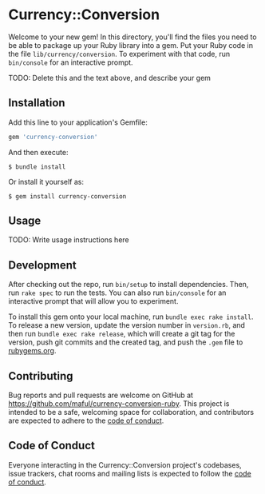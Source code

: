 # Currency::Conversion

Welcome to your new gem! In this directory, you'll find the files you need to be able to package up your Ruby library into a gem. Put your Ruby code in the file `lib/currency/conversion`. To experiment with that code, run `bin/console` for an interactive prompt.

TODO: Delete this and the text above, and describe your gem

## Installation

Add this line to your application's Gemfile:

```ruby
gem 'currency-conversion'
```

And then execute:

    $ bundle install

Or install it yourself as:

    $ gem install currency-conversion

## Usage

TODO: Write usage instructions here

## Development

After checking out the repo, run `bin/setup` to install dependencies. Then, run `rake spec` to run the tests. You can also run `bin/console` for an interactive prompt that will allow you to experiment.

To install this gem onto your local machine, run `bundle exec rake install`. To release a new version, update the version number in `version.rb`, and then run `bundle exec rake release`, which will create a git tag for the version, push git commits and the created tag, and push the `.gem` file to [rubygems.org](https://rubygems.org).

## Contributing

Bug reports and pull requests are welcome on GitHub at https://github.com/maful/currency-conversion-ruby. This project is intended to be a safe, welcoming space for collaboration, and contributors are expected to adhere to the [code of conduct](https://github.com/maful/currency-conversion-ruby/blob/main/CODE_OF_CONDUCT.md).

## Code of Conduct

Everyone interacting in the Currency::Conversion project's codebases, issue trackers, chat rooms and mailing lists is expected to follow the [code of conduct](https://github.com/maful/currency-conversion-ruby/blob/main/CODE_OF_CONDUCT.md).
